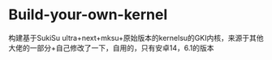 # Build-your-own-kernel
构建基于SukiSu ultra+next+mksu+原始版本的kernelsu的GKI内核，来源于其他大佬的一部分+自己修改了一下，自用的，只有安卓14，6.1的版本
